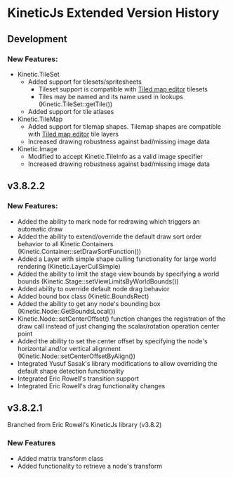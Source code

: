 # KineticJs Extended Version History

## Development
### New Features:
- Kinetic.TileSet
  - Added support for tilesets/spritesheets
    - Tileset support is compatible with [Tiled map editor](http://www.mapeditor.org/) tilesets
    - Tiles may be named and its name used in lookups (Kinetic.TileSet::getTile())
  - Added support for tile atlases
- Kinetic.TileMap
  - Added support for tilemap shapes. Tilemap shapes are compatible with
    [Tiled map editor](http://www.mapeditor.org/) tile layers
  - Increased drawing robustness against bad/missing image data
- Kinetic.Image
  - Modified to accept Kinetic.TileInfo as a valid image specifier
  - Increased drawing robustness against bad/missing image data

## v3.8.2.2
### New Features:
- Added the ability to mark node for redrawing which triggers an automatic draw
- Added the ability to extend/override the default draw sort order behavior to all Kinetic.Containers
  (Kinetic.Container::setDrawSortFunction())
- Added a Layer with simple shape culling functionality for large world rendering (Kinetic.LayerCullSimple)
- Added the ability to limit the stage view bounds by specifying a world bounds
  (Kinetic.Stage::setViewLimitsByWorldBounds())
- Added ability to override default node drag behavior
- Added bound box class (Kinetic.BoundsRect)
- Added the ability to get any node's bounding box (Kinetic.Node::GetBoundsLocal())
- Kinetic.Node::setCenterOffset() function changes the registration of the draw call instead of just changing the
  scalar/rotation operation center point
- Added the ability to set the center offset by specifying the node's horizontal and/or vertical alignment
  (Kinetic.Node::setCenterOffsetByAlign())
- Integrated Yusuf Sasak's library modifications to allow overriding the default shape detection functionality
- Integrated Eric Rowell's transition support
- Integrated Eric Rowell's drag functionality changes

## v3.8.2.1
Branched from Eric Rowell's KineticJs library (v3.8.2)

### New Features
- Added matrix transform class
- Added functionality to retrieve a node's transform

